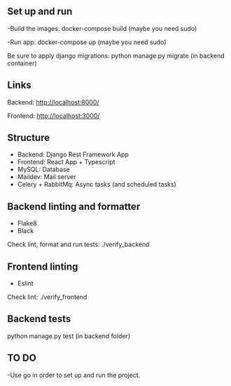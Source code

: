 ## Set up and run

-Build the images: docker-compose build (maybe you need sudo)

-Run app: docker-compose up (maybe you need sudo)


Be sure to apply django migrations: python manage.py migrate (in backend container)

## Links

Backend: <http://localhost:8000/>

Frontend: <http://localhost:3000/>

## Structure

- Backend: Django Rest Framework App
- Frontend: React App + Typescript
- MySQL: Database
- Maildev: Mail server
- Celery + RabbitMq: Async tasks (and scheduled tasks)

## Backend linting and formatter

- Flake8
- Black

Check lint, format and run tests: ./verify_backend

## Frontend linting

- Eslint

Check lint: ./verify_frontend

## Backend tests

python manage.py test (in backend folder)

## TO DO

-Use go in order to set up and run the project.
